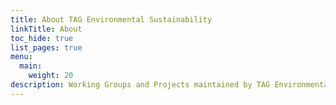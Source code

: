 ```yaml
---
title: About TAG Environmental Sustainability
linkTitle: About
toc_hide: true
list_pages: true
menu:
  main:
    weight: 20
description: Working Groups and Projects maintained by TAG Environmental Sustainability
---
```

